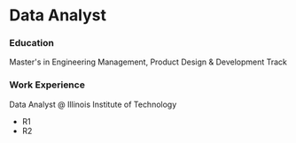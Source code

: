 # Data Analyst

### Education
Master's in Engineering Management, Product Design & Development Track

### Work Experience
Data Analyst @ Illinois Institute of Technology
- R1
- R2
